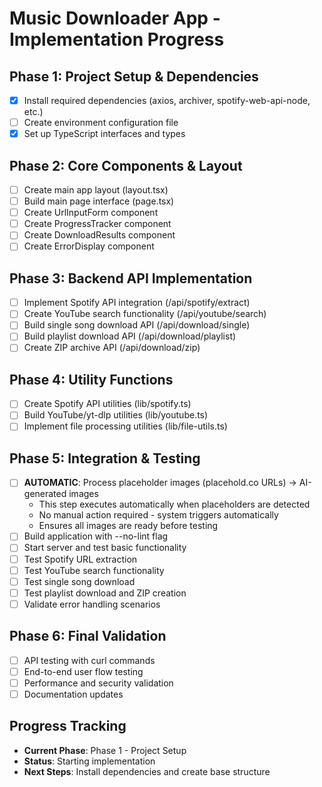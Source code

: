 # Music Downloader App - Implementation Progress

## Phase 1: Project Setup & Dependencies
- [x] Install required dependencies (axios, archiver, spotify-web-api-node, etc.)
- [ ] Create environment configuration file
- [x] Set up TypeScript interfaces and types

## Phase 2: Core Components & Layout
- [ ] Create main app layout (layout.tsx)
- [ ] Build main page interface (page.tsx)
- [ ] Create UrlInputForm component
- [ ] Create ProgressTracker component
- [ ] Create DownloadResults component
- [ ] Create ErrorDisplay component

## Phase 3: Backend API Implementation
- [ ] Implement Spotify API integration (/api/spotify/extract)
- [ ] Create YouTube search functionality (/api/youtube/search)
- [ ] Build single song download API (/api/download/single)
- [ ] Build playlist download API (/api/download/playlist)
- [ ] Create ZIP archive API (/api/download/zip)

## Phase 4: Utility Functions
- [ ] Create Spotify API utilities (lib/spotify.ts)
- [ ] Build YouTube/yt-dlp utilities (lib/youtube.ts)
- [ ] Implement file processing utilities (lib/file-utils.ts)

## Phase 5: Integration & Testing
- [ ] **AUTOMATIC**: Process placeholder images (placehold.co URLs) → AI-generated images
  - This step executes automatically when placeholders are detected
  - No manual action required - system triggers automatically
  - Ensures all images are ready before testing
- [ ] Build application with --no-lint flag
- [ ] Start server and test basic functionality
- [ ] Test Spotify URL extraction
- [ ] Test YouTube search functionality
- [ ] Test single song download
- [ ] Test playlist download and ZIP creation
- [ ] Validate error handling scenarios

## Phase 6: Final Validation
- [ ] API testing with curl commands
- [ ] End-to-end user flow testing
- [ ] Performance and security validation
- [ ] Documentation updates

## Progress Tracking
- **Current Phase**: Phase 1 - Project Setup
- **Status**: Starting implementation
- **Next Steps**: Install dependencies and create base structure